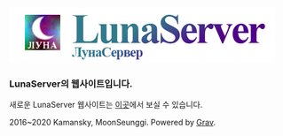 ![](/assets/logo.png)

### LunaServer의 웹사이트입니다.

새로운 LunaServer 웹사이트는 [이곳](http://luna.mcmoonserver.com)에서 보실 수 있습니다.  

2016~2020 Kamansky, MoonSeunggi. Powered by [Grav](https://getgrav.org/).
